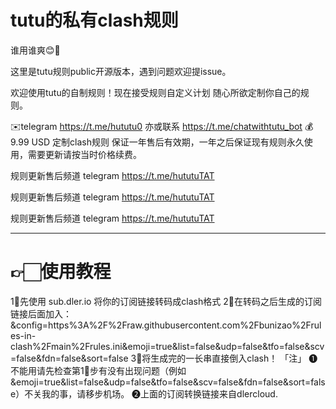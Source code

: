 # tutu的私有clash规则
谁用谁爽😊🥰

这里是tutu规则public开源版本，遇到问题欢迎提issue。

欢迎使用tutu的自制规则！现在接受规则自定义计划 随心所欲定制你自己的规则。

✉️telegram https://t.me/hututu0 亦或联系 https://t.me/chatwithtutu_bot
💰9.99 USD 定制clash规则 保证一年售后有效期，一年之后保证现有规则永久使用，需要更新请按当时价格续费。

规则更新售后频道 telegram https://t.me/hututuTAT

规则更新售后频道 telegram https://t.me/hututuTAT

规则更新售后频道 telegram https://t.me/hututuTAT

---------------------------------------------------------------------------------------
# 👉🏻使用教程
1⃣️先使用 sub.dler.io 将你的订阅链接转码成clash格式
2⃣️在转码之后生成的订阅链接后面加入：
&config=https%3A%2F%2Fraw.githubusercontent.com%2Fbunizao%2Frules-in-clash%2Fmain%2Frules.ini&emoji=true&list=false&udp=false&tfo=false&scv=false&fdn=false&sort=false
3⃣️将生成完的一长串直接倒入clash！
「注」
❶不能用请先检查第1⃣️步有没有出现问题（例如&emoji=true&list=false&udp=false&tfo=false&scv=false&fdn=false&sort=false）不关我的事，请移步机场。
❷上面的订阅转换链接来自dlercloud.
